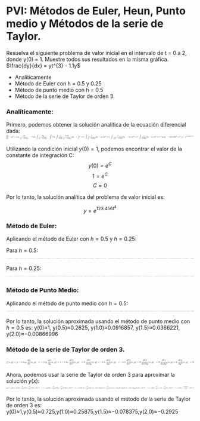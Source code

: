 # PVI: Métodos de Euler, Heun, Punto medio y Métodos de la serie de Taylor.
Resuelva el siguiente problema de valor inicial en el intervalo de t = 0 a 2, donde y(0) = 1. Muestre todos sus resultados en la misma gráfica. 
$\frac{dy}{dx} = yt^{3} - 1.1y$
* Analiticamente
* Método de Euler con h = 0.5 y 0.25
* Método de punto medio con h = 0.5
* Método de la serie de Taylor de orden 3.

### Analíticamente:
Primero, podemos obtener la solución analítica de la ecuación diferencial dada:
![Alt text](a.png)

Utilizando la condición inicial $y(0) = 1$, podemos encontrar el valor de la constante de integración C:
$$y(0) = e^{C}$$
$$1 = e^{C}$$
$$C = 0$$

Por lo tanto, la solución analítica del problema de valor inicial es:

$$y = e^{123.456t^4}$$

### Método de Euler:

Aplicando el método de Euler con $h=0.5$ y $h=0.25$:

Para $h=0.5$:
![Alt text](b_1.png)

Para $h=0.25$:
![Alt text](b_2.png)

### Método de Punto Medio:

Aplicando el método de punto medio con $h=0.5$:
![Alt text](c_1.png)

Por lo tanto, la solución aproximada usando el método de punto medio con $h=0.5$ es:
y(0)≈1, y(0.5)≈0.2625, y(1.0)≈0.0916857, y(1.5)≈0.0366221, y(2.0)≈−0.00866996

### Método de la serie de Taylor de orden 3.
![Alt text](d_1.png)

Ahora, podemos usar la serie de Taylor de orden 3 para aproximar la solución $y(x)$:
![Alt text](d_2.png)

Por lo tanto, la solución aproximada usando el método de la serie de Taylor de orden 3 es:
y(0)≈1,y(0.5)≈0.725,y(1.0)≈0.25875,y(1.5)≈−0.078375,y(2.0)≈−0.2925